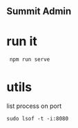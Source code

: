 ## Summit Admin

# run it

`` npm run serve``

# utils

list process on port 

``sudo lsof -t -i:8080 ``